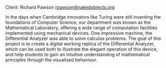 Client: Richard Pawson <rpawson@nakedobjects.org>

In the days when Cambridge innovators like Turing were still inventing
the foundations of Computer Science, our department was known as the
Mathematical Laboratory, offering a wide range of computation facilities
implemented using mechanical devices. One impressive machine, the
Differential Analyzer was able to solve calculus problems. The goal of
this project is to create a digital working replica of the Differential
Analyzer, which can be used both to illustrate the elegant operation of
this device, and help students to gain an intuitive understanding of
mathematical principles through the visualised behaviour.